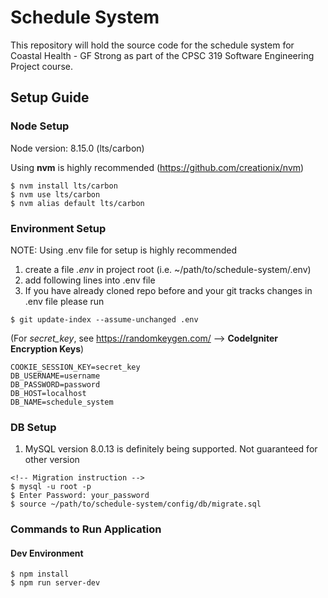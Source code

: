 # Schedule System

This repository will hold the source code for the schedule system for Coastal Health - GF Strong as part of the CPSC 319 Software Engineering Project course.

## Setup Guide
### Node Setup
Node version: 8.15.0 (lts/carbon)

Using **nvm** is highly recommended (https://github.com/creationix/nvm)
```
$ nvm install lts/carbon
$ nvm use lts/carbon
$ nvm alias default lts/carbon
```

### Environment Setup
NOTE: Using .env file for setup is highly recommended
1. create a file *.env* in project root (i.e. ~/path/to/schedule-system/.env)
2. add following lines into .env file
3. If you have already cloned repo before and your git tracks changes in .env file please run
```
$ git update-index --assume-unchanged .env
```

(For *secret_key*, see https://randomkeygen.com/ --> **CodeIgniter Encryption Keys**)
```
COOKIE_SESSION_KEY=secret_key
DB_USERNAME=username
DB_PASSWORD=password
DB_HOST=localhost
DB_NAME=schedule_system
```

### DB Setup
1. MySQL version 8.0.13 is definitely being supported. Not guaranteed for other version

```
<!-- Migration instruction -->
$ mysql -u root -p
$ Enter Password: your_password
$ source ~/path/to/schedule-system/config/db/migrate.sql
```

### Commands to Run Application
#### Dev Environment
```
$ npm install
$ npm run server-dev
```